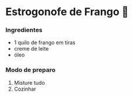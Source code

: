 # Estrogonofe de Frango :chicken:

### Ingredientes

- 1 quilo de frango em tiras
- creme de leite
- óleo



### Modo de preparo

1. Misture tudo
2. Cozinhar







